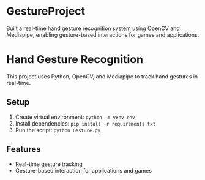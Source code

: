 # GestureProject
Built a real-time hand gesture recognition system using OpenCV and Mediapipe, enabling gesture-based interactions for games and applications.
# Hand Gesture Recognition

This project uses Python, OpenCV, and Mediapipe to track hand gestures in real-time. 

## Setup
1. Create virtual environment: `python -m venv env`
2. Install dependencies: `pip install -r requirements.txt`
3. Run the script: `python Gesture.py`

## Features
- Real-time gesture tracking
- Gesture-based interaction for applications and games
